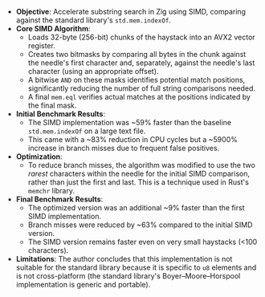 *   **Objective**: Accelerate substring search in Zig using SIMD, comparing against the standard library's `std.mem.indexOf`.
*   **Core SIMD Algorithm**:
    *   Loads 32-byte (256-bit) chunks of the haystack into an AVX2 vector register.
    *   Creates two bitmasks by comparing all bytes in the chunk against the needle's first character and, separately, against the needle's last character (using an appropriate offset).
    *   A bitwise `AND` on these masks identifies potential match positions, significantly reducing the number of full string comparisons needed.
    *   A final `mem.eql` verifies actual matches at the positions indicated by the final mask.
*   **Initial Benchmark Results**:
    *   The SIMD implementation was ~59% faster than the baseline `std.mem.indexOf` on a large text file.
    *   This came with a ~83% reduction in CPU cycles but a ~5900% increase in branch misses due to frequent false positives.
*   **Optimization**:
    *   To reduce branch misses, the algorithm was modified to use the two *rarest* characters within the needle for the initial SIMD comparison, rather than just the first and last. This is a technique used in Rust's `memchr` library.
*   **Final Benchmark Results**:
    *   The optimized version was an additional ~9% faster than the first SIMD implementation.
    *   Branch misses were reduced by ~63% compared to the initial SIMD version.
    *   The SIMD version remains faster even on very small haystacks (<100 characters).
*   **Limitations**: The author concludes that this implementation is not suitable for the standard library because it is specific to `u8` elements and is not cross-platform (the standard library's Boyer–Moore–Horspool implementation is generic and portable).
